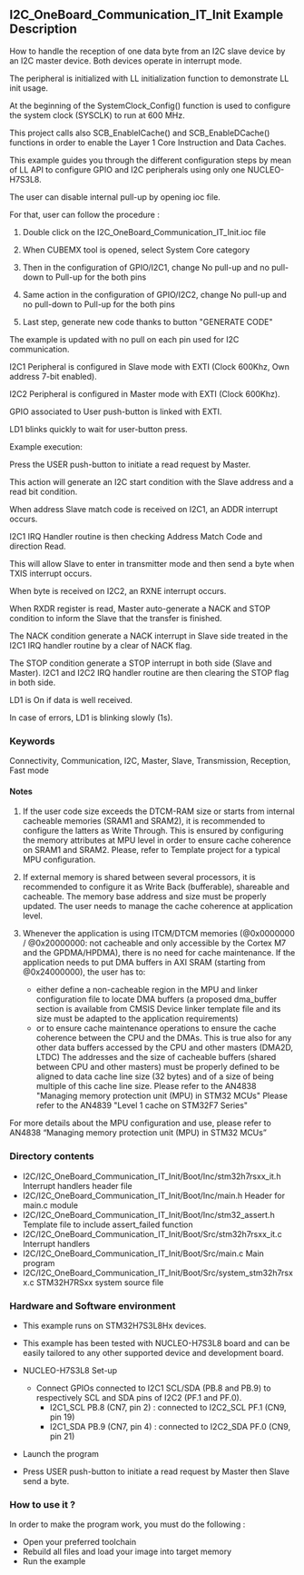## <b>I2C_OneBoard_Communication_IT_Init Example Description</b>

How to handle the reception of one data byte from an I2C slave device
by an I2C master device. Both devices operate in interrupt mode.

The peripheral is initialized with LL initialization function to demonstrate LL init usage.

At the beginning of the SystemClock_Config() function is used to configure the system
clock (SYSCLK) to run at 600 MHz.

This project calls also SCB_EnableICache() and SCB_EnableDCache() functions in order to enable
the Layer 1 Core Instruction and Data Caches.

This example guides you through the different configuration steps by mean of LL API
to configure GPIO and I2C peripherals using only one NUCLEO-H7S3L8.

The user can disable internal pull-up by opening ioc file.

For that, user can follow the procedure :

1. Double click on the I2C_OneBoard_Communication_IT_Init.ioc file

2. When CUBEMX tool is opened, select System Core category

3. Then in the configuration of GPIO/I2C1, change No pull-up and no pull-down to Pull-up for the both pins

4. Same action in the configuration of GPIO/I2C2, change No pull-up and no pull-down to Pull-up for the both pins

5. Last step, generate new code thanks to button "GENERATE CODE"

The example is updated with no pull on each pin used for I2C communication.

I2C1 Peripheral is configured in Slave mode with EXTI (Clock 600Khz, Own address 7-bit enabled). 

I2C2 Peripheral is configured in Master mode with EXTI (Clock 600Khz). 

GPIO associated to User push-button is linked with EXTI.

LD1 blinks quickly to wait for user-button press.

Example execution:

Press the USER push-button to initiate a read request by Master.

This action will generate an I2C start condition with the Slave address and a read bit condition.

When address Slave match code is received on I2C1, an ADDR interrupt occurs. 

I2C1 IRQ Handler routine is then checking Address Match Code and direction Read. 

This will allow Slave to enter in transmitter mode and then send a byte when TXIS interrupt occurs. 

When byte is received on I2C2, an RXNE interrupt occurs. 

When RXDR register is read, Master auto-generate a NACK and STOP condition 
to inform the Slave that the transfer is finished. 

The NACK condition generate a NACK interrupt in Slave side treated in the I2C1 IRQ handler routine by a clear of NACK flag.

The STOP condition generate a STOP interrupt in both side (Slave and Master). I2C1 and I2C2 IRQ handler routine are then
clearing the STOP flag in both side.

LD1 is On if data is well received.

In case of errors, LD1 is blinking slowly (1s).

### <b>Keywords</b>

Connectivity, Communication, I2C, Master, Slave, Transmission, Reception, Fast mode


#### <b>Notes</b>

 1. If the user code size exceeds the DTCM-RAM size or starts from internal cacheable memories (SRAM1 and SRAM2),
    it is recommended to configure the latters as Write Through.
    This is ensured by configuring the memory attributes at MPU level in order to ensure cache coherence on SRAM1 and SRAM2.
    Please, refer to Template project for a typical MPU configuration.

 2. If external memory is shared between several processors, it is recommended to configure it as Write Back (bufferable), shareable and cacheable.
    The memory base address and size must be properly updated.
    The user needs to manage the cache coherence at application level.

 3. Whenever the application is using ITCM/DTCM memories (@0x0000000 / @0x20000000: not cacheable and only accessible
    by the Cortex M7 and the GPDMA/HPDMA), there is no need for cache maintenance.
    If the application needs to put DMA buffers in AXI SRAM (starting from @0x24000000), the user has to:
    - either define a non-cacheable region in the MPU and linker configuration file to locate DMA buffers
      (a proposed dma_buffer section is available from CMSIS Device linker template file and its size must
      be adapted to the application requirements)
    - or to ensure cache maintenance operations to ensure the cache coherence between the CPU and the DMAs.
    This is true also for any other data buffers accessed by the CPU and other masters (DMA2D, LTDC)
    The addresses and the size of cacheable buffers (shared between CPU and other masters)
    must be properly defined to be aligned to data cache line size (32 bytes) and of a size of being multiple
    of this cache line size.
    Please refer to the AN4838 "Managing memory protection unit (MPU) in STM32 MCUs"
    Please refer to the AN4839 "Level 1 cache on STM32F7 Series"
    
For more details about the MPU configuration and use, please refer to AN4838 “Managing memory protection unit (MPU) in STM32 MCUs”

### <b>Directory contents</b>

  - I2C/I2C_OneBoard_Communication_IT_Init/Boot/Inc/stm32h7rsxx_it.h          Interrupt handlers header file
  - I2C/I2C_OneBoard_Communication_IT_Init/Boot/Inc/main.h                    Header for main.c module
  - I2C/I2C_OneBoard_Communication_IT_Init/Boot/Inc/stm32_assert.h            Template file to include assert_failed function
  - I2C/I2C_OneBoard_Communication_IT_Init/Boot/Src/stm32h7rsxx_it.c          Interrupt handlers
  - I2C/I2C_OneBoard_Communication_IT_Init/Boot/Src/main.c                    Main program
  - I2C/I2C_OneBoard_Communication_IT_Init/Boot/Src/system_stm32h7rsxx.c      STM32H7RSxx system source file

### <b>Hardware and Software environment</b>

  - This example runs on STM32H7S3L8Hx devices.

  - This example has been tested with NUCLEO-H7S3L8 board and can be
    easily tailored to any other supported device and development board.

  - NUCLEO-H7S3L8 Set-up
    - Connect GPIOs connected to I2C1 SCL/SDA (PB.8 and PB.9)
    to respectively SCL and SDA pins of I2C2 (PF.1 and PF.0).
      - I2C1_SCL  PB.8 (CN7, pin 2) : connected to I2C2_SCL PF.1 (CN9, pin 19)
      - I2C1_SDA  PB.9 (CN7, pin 4) : connected to I2C2_SDA PF.0 (CN9, pin 21)

  - Launch the program
  - Press USER push-button to initiate a read request by Master
      then Slave send a byte.

### <b>How to use it ?</b>

In order to make the program work, you must do the following :

 - Open your preferred toolchain
 - Rebuild all files and load your image into target memory
 - Run the example


